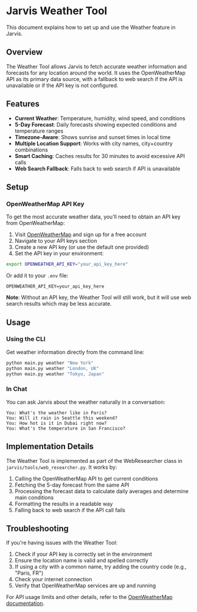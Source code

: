 # Jarvis Weather Tool

This document explains how to set up and use the Weather feature in Jarvis.

## Overview

The Weather Tool allows Jarvis to fetch accurate weather information and forecasts for any location around the world. It uses the OpenWeatherMap API as its primary data source, with a fallback to web search if the API is unavailable or if the API key is not configured.

## Features

- **Current Weather**: Temperature, humidity, wind speed, and conditions
- **5-Day Forecast**: Daily forecasts showing expected conditions and temperature ranges
- **Timezone-Aware**: Shows sunrise and sunset times in local time
- **Multiple Location Support**: Works with city names, city+country combinations
- **Smart Caching**: Caches results for 30 minutes to avoid excessive API calls
- **Web Search Fallback**: Falls back to web search if API is unavailable

## Setup

### OpenWeatherMap API Key

To get the most accurate weather data, you'll need to obtain an API key from OpenWeatherMap:

1. Visit [OpenWeatherMap](https://openweathermap.org/) and sign up for a free account
2. Navigate to your API keys section
3. Create a new API key (or use the default one provided)
4. Set the API key in your environment:

```bash
export OPENWEATHER_API_KEY="your_api_key_here"
```

Or add it to your `.env` file:

```
OPENWEATHER_API_KEY=your_api_key_here
```

**Note**: Without an API key, the Weather Tool will still work, but it will use web search results which may be less accurate.

## Usage

### Using the CLI

Get weather information directly from the command line:

```bash
python main.py weather "New York"
python main.py weather "London, UK"
python main.py weather "Tokyo, Japan"
```

### In Chat

You can ask Jarvis about the weather naturally in a conversation:

```
You: What's the weather like in Paris?
You: Will it rain in Seattle this weekend?
You: How hot is it in Dubai right now?
You: What's the temperature in San Francisco?
```

## Implementation Details

The Weather Tool is implemented as part of the WebResearcher class in `jarvis/tools/web_researcher.py`. It works by:

1. Calling the OpenWeatherMap API to get current conditions
2. Fetching the 5-day forecast from the same API
3. Processing the forecast data to calculate daily averages and determine main conditions
4. Formatting the results in a readable way
5. Falling back to web search if the API call fails

## Troubleshooting

If you're having issues with the Weather Tool:

1. Check if your API key is correctly set in the environment
2. Ensure the location name is valid and spelled correctly
3. If using a city with a common name, try adding the country code (e.g., "Paris, FR")
4. Check your internet connection
5. Verify that OpenWeatherMap services are up and running

For API usage limits and other details, refer to the [OpenWeatherMap documentation](https://openweathermap.org/api). 